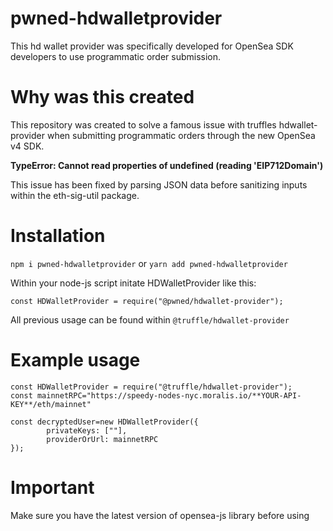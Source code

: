 # pwned-hdwalletprovider
This hd wallet provider was specifically developed for OpenSea SDK developers to use programmatic order submission.

# Why was this created

This repository was created to solve a famous issue with truffles hdwallet-provider when submitting programmatic orders through the new OpenSea v4 SDK.

**TypeError: Cannot read properties of undefined (reading 'EIP712Domain')**

This issue has been fixed by parsing JSON data before sanitizing inputs within the eth-sig-util package.

# Installation

`npm i pwned-hdwalletprovider`
or
`yarn add pwned-hdwalletprovider`

Within your node-js script initate HDWalletProvider like this:

`const HDWalletProvider = require("@pwned/hdwallet-provider");`

All previous usage can be found within `@truffle/hdwallet-provider`

# Example usage

```
const HDWalletProvider = require("@truffle/hdwallet-provider");
const mainnetRPC="https://speedy-nodes-nyc.moralis.io/**YOUR-API-KEY**/eth/mainnet"

const decryptedUser=new HDWalletProvider({
        privateKeys: [""],
        providerOrUrl: mainnetRPC
});
```

# Important

Make sure you have the latest version of opensea-js library before using



